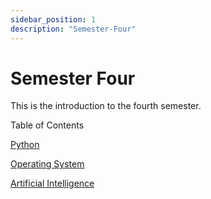 ```yaml
---
sidebar_position: 1
description: "Semester-Four"
---
```


# Semester Four

This is the introduction to the fourth semester.

Table of Contents

<!-- - [Java](/docs/three/category/java) -->

[Python](/docs/four/category/python)

[Operating System](/docs/four/category/operating-system)

[Artificial Intelligence](/docs/four/category/artificial-intelligence)
